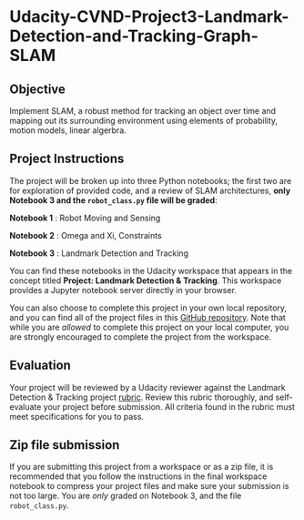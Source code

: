 # Udacity-CVND-Project3-Landmark-Detection-and-Tracking-Graph-SLAM
## Objective
Implement SLAM, a robust method for tracking an object over time and mapping out its surrounding environment using elements of probability, motion models, linear algerbra.


## Project Instructions

The project will be broken up into three Python notebooks; the first two are for exploration of provided code, and a review of SLAM architectures, **only Notebook 3 and the `robot_class.py` file will be graded**:

**Notebook 1** : Robot Moving and Sensing

**Notebook 2** : Omega and Xi, Constraints

**Notebook 3** : Landmark Detection and Tracking

You can find these notebooks in the Udacity workspace that appears in the concept titled **Project: Landmark Detection & Tracking**. This workspace provides a Jupyter notebook server directly in your browser.

You can also choose to complete this project in your own local repository, and you can find all of the project files in this [GitHub repository](https://github.com/udacity/P3_Implement_SLAM). Note that while you are _allowed_ to complete this project on your local computer, you are strongly encouraged to complete the project from the workspace.

## Evaluation

Your project will be reviewed by a Udacity reviewer against the Landmark Detection & Tracking project [rubric](https://review.udacity.com/#!/rubrics/1428/view). Review this rubric thoroughly, and self-evaluate your project before submission. All criteria found in the rubric must meet specifications for you to pass.

## Zip file submission

If you are submitting this project from a workspace or as a zip file, it is recommended that you follow the instructions in the final workspace notebook to compress your project files and make sure your submission is not too large. You are _only_ graded on Notebook 3, and the file `robot_class.py`.

